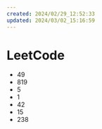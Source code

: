 ```yaml
---
created: 2024/02/29_12:52:33
updated: 2024/03/02_15:16:59
---
```


# LeetCode

* 49
* 819
* 5
* 1
* 42
* 15
* 238
